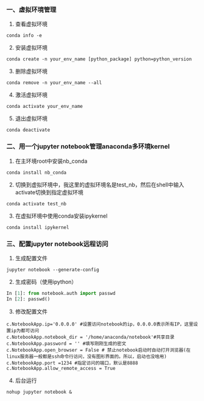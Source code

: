 ### 一、虚拟环境管理
1. 查看虚拟环境
```shell
conda info -e
```
2. 安装虚拟环境
```shell
conda create -n your_env_name [python_package] python=python_version
```
3. 删除虚拟环境
```shell
conda remove -n your_env_name --all
```

4. 激活虚拟环境
```shell
conda activate your_env_name
```
5. 退出虚拟环境
```shell
conda deactivate
```

### 二、用一个jupyter notebook管理anaconda多环境kernel

1. 在主环境root中安装nb_conda
```shell
conda install nb_conda
```
2. 切换到虚拟环境中，我这里的虚拟环境名是test_nb，然后在shell中输入activate切换到指定虚拟环境
```shell
conda activate test_nb
```
3. 在虚拟环境中使用conda安装ipykernel
```shell
conda install ipykernel
```

### 三、配置jupyter notebook远程访问
1. 生成配置文件
```shell
jupyter notebook --generate-config
```
2. 生成密码（使用ipython）
```python
In [1]: from notebook.auth import passwd
In [2]: passwd()
```
3. 修改配置文件
```properties
c.NotebookApp.ip='0.0.0.0' #设置访问notebook的ip，0.0.0.0表示所有IP，这里设置ip为都可访问
c.NotebookApp.notebook_dir = '/home/anaconda/notebook'#共享目录
c.NotebookApp.password = '' #填写刚刚生成的密文  
c.NotebookApp.open_browser = False # 禁止notebook启动时自动打开浏览器(在linux服务器一般都是ssh命令行访问，没有图形界面的。所以，启动也没啥用)  
c.NotebookApp.port =1234 #指定访问的端口，默认是8888 
c.NotebookApp.allow_remote_access = True
```
4. 后台运行
```shell
nohup jupyter notebook &
```

